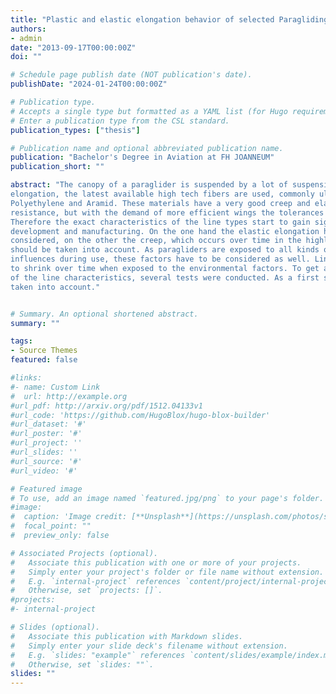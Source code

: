 ```yaml
---
title: "Plastic and elastic elongation behavior of selected Paragliding lines (German)"
authors:
- admin
date: "2013-09-17T00:00:00Z"
doi: ""

# Schedule page publish date (NOT publication's date).
publishDate: "2024-01-24T00:00:00Z"

# Publication type.
# Accepts a single type but formatted as a YAML list (for Hugo requirements).
# Enter a publication type from the CSL standard.
publication_types: ["thesis"]

# Publication name and optional abbreviated publication name.
publication: "Bachelor's Degree in Aviation at FH JOANNEUM"
publication_short: ""

abstract: "The canopy of a paraglider is suspended by a lot of suspension lines. To minimize
elongation, the latest available high tech fibers are used, commonly ultra high modulus
Polyethylene and Aramid. These materials have a very good creep and elastic stretch
resistance, but with the demand of more efficient wings the tolerances get smaller.
Therefore the exact characteristics of the line types start to gain significance in paraglider
development and manufacturing. On the one hand the elastic elongation has to be
considered, on the other the creep, which occurs over time in the highly loaded lines,
should be taken into account. As paragliders are exposed to all kinds of environmental
influences during use, these factors have to be considered as well. Lines with low load tend
to shrink over time when exposed to the environmental factors. To get an understanding
of the line characteristics, several tests were conducted. As a first step only elongation is
taken into account."


# Summary. An optional shortened abstract.
summary: ""

tags:
- Source Themes
featured: false

#links:
#- name: Custom Link
#  url: http://example.org
#url_pdf: http://arxiv.org/pdf/1512.04133v1
#url_code: 'https://github.com/HugoBlox/hugo-blox-builder'
#url_dataset: '#'
#url_poster: '#'
#url_project: ''
#url_slides: ''
#url_source: '#'
#url_video: '#'

# Featured image
# To use, add an image named `featured.jpg/png` to your page's folder. 
#image:
#  caption: 'Image credit: [**Unsplash**](https://unsplash.com/photos/s9CC2SKySJM)'
#  focal_point: ""
#  preview_only: false

# Associated Projects (optional).
#   Associate this publication with one or more of your projects.
#   Simply enter your project's folder or file name without extension.
#   E.g. `internal-project` references `content/project/internal-project/index.md`.
#   Otherwise, set `projects: []`.
#projects:
#- internal-project

# Slides (optional).
#   Associate this publication with Markdown slides.
#   Simply enter your slide deck's filename without extension.
#   E.g. `slides: "example"` references `content/slides/example/index.md`.
#   Otherwise, set `slides: ""`.
slides: ""
---
```



